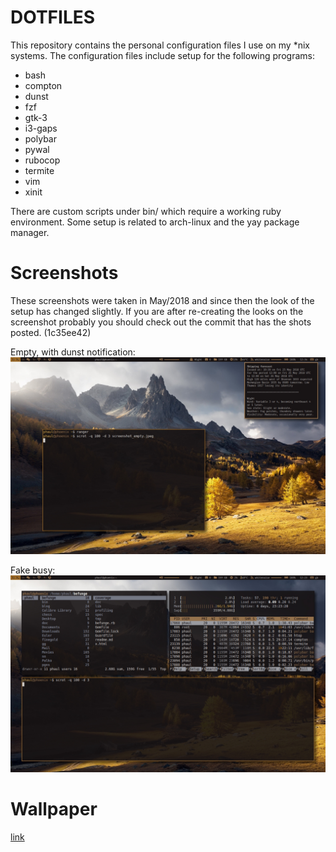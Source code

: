 DOTFILES
========

This repository contains the personal configuration files I use on my \*nix
systems. The configuration files include setup for the following programs:

 * bash
 * compton
 * dunst
 * fzf
 * gtk-3
 * i3-gaps
 * polybar
 * pywal
 * rubocop
 * termite
 * vim
 * xinit

There are custom scripts under bin/ which require a working ruby environment.
Some setup is related to arch-linux and the yay package manager.

Screenshots
===========

These screenshots were taken in May/2018 and since then the look of the setup
has changed slightly. If you are after re-creating the looks on the screenshot
probably you should check out the commit that has the shots posted. (1c35ee42)

Empty, with dunst notification:
![empty](screenshots/screenshot_empty.jpeg)

Fake busy:
![fake busy](screenshots/screenshot_fake_busy.jpeg)

Wallpaper
=========

[link](https://alpha.wallhaven.cc/wallpaper/623995)

